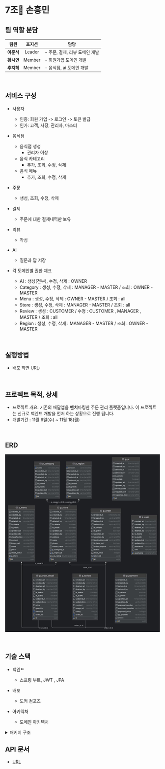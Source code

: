 7조 손흥민
=============

## 팀 역할 분담
<table>
  <thead>
    <tr>
      <th align="center">팀원</th>
      <th align="center">포지션</th>
      <th align="center">담당</th>
    </tr>
  </thead>
  <tbody>
    <tr>
      <td align="center"><b>이준석</b></td>
      <td align="center">Leader</td>
      <td align="left">
        - 주문, 결제, 리뷰 도메인 개발
      </td>
    </tr>
    <tr>
      <td align="center"><b>황시연</b></td>
      <td align="center">Member</td>
      <td align="left">
        - 회원가입 도메인 개발
      </td>
    </tr>
        <tr>
      <td align="center"><b>추지혜</b></td>
      <td align="center">Member</td>
      <td align="left">
        - 음식점, ai 도메인 개발
      </td>
    </tr>
  </tbody>
</table>


</br>

## 서비스 구성

- 사용자
  - 인증: 회원 가입 -> 로그인 -> 토큰 발급
  - 인가: 고객, 사장, 관리자, 마스터
- 음식점
  - 음식점 생성
    - 관리자 이상
  - 음식 카테고리
    - 추가, 조회, 수정, 삭제
  - 음식 메뉴
    - 추가, 조회, 수정, 삭제
- 주문
  - 생성, 조회, 수정, 삭제
- 결제
  - 주문에 대한 결제내역만 보유
- 리뷰
  - 작성
- AI
  - 질문과 답 저장

- 각 도메인별 권한 체크
  - AI : 생성(전부), 수정, 삭제 : OWNER
  - Category : 생성, 수정, 삭제 : MANAGER - MASTER / 조회 : OWNER - MASTER
  - Menu : 생성, 수정, 삭제 : OWNER - MASTER / 조회 : all
  - Store : 생성, 수정, 삭제 : MANAGER - MASTER / 조회 : all
  - Review : 생성 : CUSTOMER / 수정 : CUSTOMER , MANAGER , MASTER / 조회 : all
  - Region : 생성, 수정, 삭제 : MANAGER - MASTER / 조회 : OWNER - MASTER

</br>

## 실행방법 
- 배포 화면 URL:


</br>

## 프로젝트 목적, 상세
- 프로젝트 개요: 기존의 배달앱을 벤치마킹한 주문 관리 플랫폼입니다. 이 프로젝트는 신규로 백엔드 개발을 먼저 하는 상황으로 진행 됩니다.
- 개발기간 : 11월 6일(수) ~ 11월 18(월)

</br>

## ERD
![ERD 이미지](https://raw.githubusercontent.com/hanghae-project-1/backend/dev/image/erd.jpeg)


</br>

## 기술 스택
- 백엔드
  - 스프링 부트, JWT , JPA
- 배포
  - 도커 컴포즈

- 아키텍처
  - 도메인 아키텍처
<details><summary> 패키지 구조</summary>

  ```java
  ├── DemoApplication.java
├── common
│   ├── config
│   │   ├── JpaConfig.java
│   │   ├── QueryDslConfig.java
│   │   ├── RestTemplateConfig.java
│   │   ├── SecurityAuditorAware.java
│   │   ├── SecurityConfig.java
│   │   └── jwt
│   │       ├── JWTFilter.java
│   │       ├── JWTUtil.java
│   │       ├── JwtAccessDeniedHandler.java
│   │       ├── JwtAuthenticationEntryPoint.java
│   │       └── LoginFilter.java
│   ├── entity
│   │   └── BaseEntity.java
│   ├── exception
│   │   ├── CommonExceptionHandler.java
│   │   └── Error.java
│   ├── model
│   │   └── response
│   │       └── Response.java
│   └── util
│       └── PagingUtils.java
└── domain
    ├── ai
    │   ├── controller
    │   │   ├── AiController.java
    │   │   └── docs
    │   │       └── AiControllerDocs.java
    │   ├── dto
    │   │   ├── request
    │   │   │   └── AiRequestDto.java
    │   │   └── response
    │   │       └── AiResponseDto.java
    │   ├── entity
    │   │   └── Ai.java
    │   ├── exception
    │   │   ├── AiException.java
    │   │   └── NotFoundAiException.java
    │   ├── mapper
    │   │   └── AiMapper.java
    │   ├── repository
    │   │   └── AiRepository.java
    │   └── service
    │       └── AiService.java
    ├── category
    │   ├── controller
    │   │   ├── CategoryMenuController.java
    │   │   └── docs
    │   │       └── CategoryMenuControllerDocs.java
    │   ├── dto
    │   │   ├── request
    │   │   │   └── CategoryMenuRequestDto.java
    │   │   └── response
    │   │       └── CategoryMenuResponseDto.java
    │   ├── entity
    │   │   └── CategoryMenu.java
    │   ├── exception
    │   │   ├── CategoryMenuException.java
    │   │   ├── DuplicateCategoryMenuException.java
    │   │   └── NotFoundCategoryMenuException.java
    │   ├── mapper
    │   │   └── CategoryMenuMapper.java
    │   ├── repository
    │   │   └── CategoryMenuRepository.java
    │   └── service
    │       └── CategoryMenuService.java
    ├── entity
    │   └── common
    │       ├── CommonConstant.java
    │       └── Status.java
    ├── menu
    │   ├── controller
    │   │   ├── MenuController.java
    │   │   └── docs
    │   │       └── MenuControllerDocs.java
    │   ├── dto
    │   │   ├── request
    │   │   │   └── MenuRequestDto.java
    │   │   └── response
    │   │       └── MenuResponseDto.java
    │   ├── entity
    │   │   └── Menu.java
    │   ├── exception
    │   │   ├── DuplicateMenuException.java
    │   │   ├── MenuException.java
    │   │   ├── NotFoundMenuAndStoreException.java
    │   │   └── NotFoundMenuException.java
    │   ├── mapper
    │   │   └── MenuMapper.java
    │   ├── repository
    │   │   └── MenuRepository.java
    │   └── service
    │       └── MenuService.java
    ├── order
    │   ├── controller
    │   │   ├── OrderController.java
    │   │   └── docs
    │   │       └── OrderControllerDocs.java
    │   ├── entity
    │   │   ├── Order.java
    │   │   └── OrderDetail.java
    │   ├── exception
    │   │   ├── IncorrectTotalPriceException.java
    │   │   ├── IsNotYourOrderException.java
    │   │   ├── NotFoundOrderException.java
    │   │   ├── OrderException.java
    │   │   └── ReturnPeriodPassedException.java
    │   ├── mapper
    │   │   └── OrderMapper.java
    │   ├── model
    │   │   ├── request
    │   │   │   ├── OrderDetailRequestDTO.java
    │   │   │   └── OrderRequestDTO.java
    │   │   └── response
    │   │       ├── BaseOrderDTO.java
    │   │       ├── OrderDetailResponseDTO.java
    │   │       ├── OrderResponseDTO.java
    │   │       └── StoreOrderResponseDTO.java
    │   ├── repository
    │   │   ├── OrderRepository.java
    │   │   └── custom
    │   │       ├── OrderRepositoryCustom.java
    │   │       └── impl
    │   └── service
    │       └── OrderService.java
    ├── region
    │   ├── controller
    │   │   ├── RegionController.java
    │   │   └── docs
    │   │       └── RegionControllerDocs.java
    │   ├── dto
    │   │   ├── request
    │   │   │   └── RegionRequestDto.java
    │   │   └── response
    │   │       └── RegionResponseDto.java
    │   ├── entity
    │   │   └── Region.java
    │   ├── exception
    │   │   ├── NotFoundRegionException.java
    │   │   └── RegionException.java
    │   ├── mapper
    │   │   └── RegionMapper.java
    │   ├── repository
    │   │   └── RegionRepository.java
    │   └── service
    │       └── RegionService.java
    ├── review
    │   ├── controller
    │   │   ├── ReviewController.java
    │   │   └── docs
    │   │       └── ReviewControllerDocs.java
    │   ├── entity
    │   │   └── Review.java
    │   ├── exception
    │   │   ├── IsNotYourReviewException.java
    │   │   ├── NotFoundReviewException.java
    │   │   ├── PurchaseIsNotConfirmedException.java
    │   │   └── ReviewException.java
    │   ├── mapper
    │   │   └── ReviewMapper.java
    │   ├── model
    │   │   ├── request
    │   │   │   ├── BaseReviewRequestDTO.java
    │   │   │   └── ReviewRequestDTO.java
    │   │   └── response
    │   │       ├── ReviewListResponseDTO.java
    │   │       └── ReviewResponseDTO.java
    │   ├── repository
    │   │   └── ReviewRepository.java
    │   └── service
    │       └── ReviewService.java
    ├── store
    │   ├── controller
    │   │   ├── StoreController.java
    │   │   └── docs
    │   │       └── StoreControllerDocs.java
    │   ├── dto
    │   │   ├── request
    │   │   │   └── StoreRequestDto.java
    │   │   └── response
    │   │       ├── StoreDetailResponseDto.java
    │   │       ├── StoreListResponseDto.java
    │   │       └── StoreResponseDto.java
    │   ├── entity
    │   │   └── Store.java
    │   ├── exception
    │   │   ├── DuplicateStoreNameException.java
    │   │   ├── IsNotYourStoreException.java
    │   │   ├── NotFoundStoreException.java
    │   │   └── StoreException.java
    │   ├── mapper
    │   │   └── StoreMapper.java
    │   ├── repository
    │   │   ├── StoreRepository.java
    │   │   └── custom
    │   │       ├── StoreCustomRepository.java
    │   │       └── impl
    │   └── service
    │       └── StoreService.java
    └── user
        └── common
            ├── controller
            │   ├── JoinController.java
            │   ├── LoginController.java
            │   ├── UserController.java
            │   └── docs
            ├── dto
            │   ├── CustomUserDetails.java
            │   ├── JoinRequestDto.java
            │   └── UserInfoRequestDto.java
            ├── entity
            │   ├── Role.java
            │   └── User.java
            ├── exception
            │   ├── DuplicateUsernameExistsException.java
            │   ├── NotPoundUriException.java
            │   ├── NotPoundUserException.java
            │   ├── OwnerMismatchException.java
            │   ├── UserException.java
            │   └── UserWithdrawnException.java
            ├── mapper
            │   └── UserMapper.java
            ├── repository
            │   └── UserRepository.java
            └── service
                ├── CustomUserDetailService.java
                ├── JoinService.java
                ├── PasswordChangeService.java
                ├── UserService.java
                ├── UserValidService.java
                └── UserWithdrawnService.java

  ```
</details>

## API 문서 
- [URL]()
